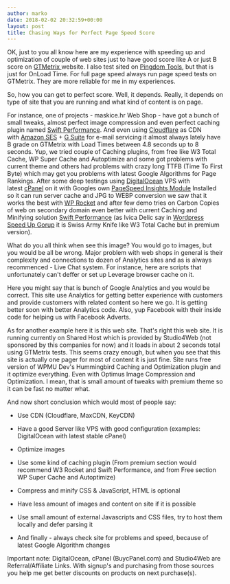 ```yaml
---
author: marko
date: 2018-02-02 20:32:59+00:00
layout: post
title: Chasing Ways for Perfect Page Speed Score
---
```


OK, just to you all know here are my experience with speeding up and optimization of couple of web sites just to have good score like A or just B score on [GTMetrix ](https://gtmetrix.com/)website. I also test sited on [Pingdom Tools](https://tools.pingdom.com/), but that is just for OnLoad Time. For full page speed always run page speed tests on GTMetrix. They are more reliable for me in my experiences.

So, how you can get to perfect score. Well, it depends. Really, it depends on type of site that you are running and what kind of content is on page.

For instance, one of projects - maskice.hr Web Shop - have got a bunch of small tweaks, almost perfect image compression and even perfect caching plugin named [Swift Performance](https://swteplugins.com/product/swift-performance/). And even using [Cloudflare](https://www.cloudflare.com/) as CDN with [Amazon SES](https://aws.amazon.com/ses/) + [G Suite](https://gsuite.google.com/) for e-mail servicing it almost always lately have B grade on GTMetrix with Load Times between 4.8 seconds up to 8 seconds. Yup, we tried couple of Caching plugins, from free like W3 Total Cache, WP Super Cache and Autoptimize and some got problems with current theme and others had problems with crazy long TTFB (Time To First Byte) which may get you problems with latest Google Algorithms for Page Rankings. After some deep testings using [DigitalOcean](https://m.do.co/c/59c8b7e27db3) VPS with latest [cPanel](https://billing.buycpanel.com/bill1/aff.php?aff=1663) on it with Googles own [PageSpeed Insights Module](https://developers.google.com/speed/pagespeed/module/) Installed so it can run server cache and JPG to WEBP conversion we saw that it works the best with [WP Rocket](https://wp-rocket.me/) and after few demo tries on Carbon Copies of web on secondary domain even better with current Caching and Minifying solution [Swift Performance](https://swteplugins.com/product/swift-performance/) (as Ivica Delic say in [Wordpress Speed Up Gorup](https://www.facebook.com/groups/wordpressspeedup/?ref=group_browse_new) it is Swiss Army Knife like W3 Total Cache but in premium version).

What do you all think when see this image? You would go to images, but you would be all be wrong. Major problem with web shops in general is their complexity and connections to dozen of Analytics sites and as is always recommenced - Live Chat system. For instance, here are scripts that unfortunately can't deffer or set up Leverage browser cache on it.

Here you might say that is bunch of Google Analytics and you would be correct. This site use Analytics for getting better experience with customers and provide customers with related content so here we go. It is getting better soon with better Analytics code. Also, yup Facebook with their inside code for helping us with Facebook Adverts.

As for another example here it is this web site. That's right this web site. It is running currently on Shared Host which is provided by Studio4Web (not sponsored by this companies for now) and it loads in about 2 seconds total using GTMetrix tests. This seems crazy enough, but when you see that this site is actually one pager for most of content it is just fine. Site runs free version of WPMU Dev's Hummingbird Caching and Optimization plugin and it optimize everything. Even with Optimus Image Compression and Optimization. I mean, that is small amount of tweaks with premium theme so it can be fast no matter what.

And now short conclusion which would most of people say:
    
  * Use CDN (Cloudflare, MaxCDN, KeyCDN)
    
  * Have a good Server like VPS with good configuration (examples: DigitalOcean with latest stable cPanel)
    
  * Optimize images

  * Use some kind of caching plugin (From premium section would recommend W3 Rocket and Swift Performance, and from Free section WP Super Cache and Autoptimize)
    
  * Compress and minify CSS & JavaScript, HTML is optional
    
  * Have less amount of images and content on site if it is possible
    
  * Use small amount of external Javascripts and CSS files, try to host them locally and defer parsing it
    
  * And finally - always check site for problems and speed, because of latest Google Algorithm changes


Important note: DigitalOcean, cPanel (BuycPanel.com) and Studio4Web are Referral/Affiliate Links. With signup's and purchasing from those sources you help me get better discounts on products on next purchase(s).
